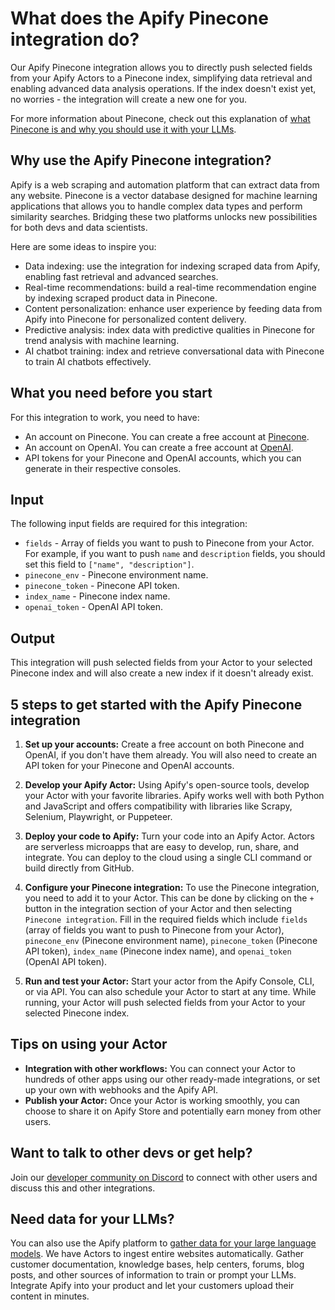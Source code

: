 # What does the Apify Pinecone integration do?

Our Apify Pinecone integration allows you to directly push selected fields from your Apify Actors to a Pinecone index, simplifying data retrieval and enabling advanced data analysis operations. If the index doesn't exist yet, no worries - the integration will create a new one for you.

For more information about Pinecone, check out this explanation of [what Pinecone is and why you should use it with your LLMs](https://blog.apify.com/what-is-pinecone-why-use-it-with-llms/).

## Why use the Apify Pinecone integration?

Apify is a web scraping and automation platform that can extract data from any website. Pinecone is a vector database designed for machine learning applications that allows you to handle complex data types and perform similarity searches. Bridging these two platforms unlocks new possibilities for both devs and data scientists.

Here are some ideas to inspire you:
- Data indexing: use the integration for indexing scraped data from Apify, enabling fast retrieval and advanced searches.
- Real-time recommendations: build a real-time recommendation engine by indexing scraped product data in Pinecone.
- Content personalization: enhance user experience by feeding data from Apify into Pinecone for personalized content delivery.
- Predictive analysis: index data with predictive qualities in Pinecone for trend analysis with machine learning.
- AI chatbot training: index and retrieve conversational data with Pinecone to train AI chatbots effectively.

## What you need before you start

For this integration to work, you need to have:

- An account on Pinecone. You can create a free account at [Pinecone](https://www.pinecone.io/).
- An account on OpenAI. You can create a free account at [OpenAI](https://beta.openai.com/).
- API tokens for your Pinecone and OpenAI accounts, which you can generate in their respective consoles.

## Input

The following input fields are required for this integration:

- `fields` - Array of fields you want to push to Pinecone from your Actor. For example, if you want to push `name` and `description` fields, you should set this field to `["name", "description"]`.
- `pinecone_env` - Pinecone environment name.
- `pinecone_token` - Pinecone API token.
- `index_name` - Pinecone index name.
- `openai_token` - OpenAI API token.

## Output

This integration will push selected fields from your Actor to your selected Pinecone index and will also create a new index if it doesn't already exist.

## 5 steps to get started with the Apify Pinecone integration

1. **Set up your accounts:** Create a free account on both Pinecone and OpenAI, if you don't have them already. You will also need to create an API token for your Pinecone and OpenAI accounts.

2. **Develop your Apify Actor:** Using Apify's open-source tools, develop your Actor with your favorite libraries. Apify works well with both Python and JavaScript and offers compatibility with libraries like Scrapy, Selenium, Playwright, or Puppeteer.

3. **Deploy your code to Apify:** Turn your code into an Apify Actor. Actors are serverless microapps that are easy to develop, run, share, and integrate. You can deploy to the cloud using a single CLI command or build directly from GitHub.

4. **Configure your Pinecone integration:** To use the Pinecone integration, you need to add it to your Actor. This can be done by clicking on the `+` button in the integration section of your Actor and then selecting `Pinecone integration`. Fill in the required fields which include `fields` (array of fields you want to push to Pinecone from your Actor), `pinecone_env` (Pinecone environment name), `pinecone_token` (Pinecone API token), `index_name` (Pinecone index name), and `openai_token` (OpenAI API token).

5. **Run and test your Actor:** Start your actor from the Apify Console, CLI, or via API. You can also schedule your Actor to start at any time. While running, your Actor will push selected fields from your Actor to your selected Pinecone index.

## Tips on using your Actor

- **Integration with other workflows:** You can connect your Actor to hundreds of other apps using our other ready-made integrations, or set up your own with webhooks and the Apify API.
- **Publish your Actor:** Once your Actor is working smoothly, you can choose to share it on Apify Store and potentially earn money from other users.

## Want to talk to other devs or get help?

Join our [developer community on Discord](https://discord.com/invite/jyEM2PRvMU) to connect with other users and discuss this and other integrations.

## Need data for your LLMs?

You can also use the Apify platform to [gather data for your large language models](https://apify.com/data-for-generative-ai). We have Actors to ingest entire websites automatically. Gather customer documentation, knowledge bases, help centers, forums, blog posts, and other sources of information to train or prompt your LLMs. Integrate Apify into your product and let your customers upload their content in minutes.
